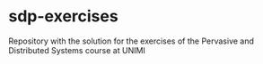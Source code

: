 # sdp-exercises
Repository with the solution for the exercises of the Pervasive and Distributed Systems course at UNIMI
